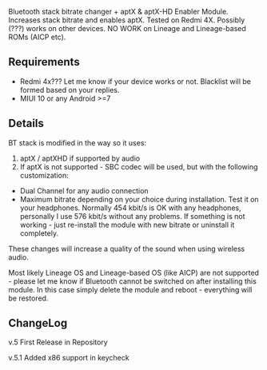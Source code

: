 Bluetooth stack bitrate changer + aptX & aptX-HD Enabler Module.
Increases stack bitrate and enables aptX.
Tested on Redmi 4X. Possibly (???) works on other devices.
NO WORK on Lineage and Lineage-based ROMs (AICP etc).

## Requirements ##
- Redmi 4x??? Let me know if your device works or not. Blacklist will be formed based on your replies.
- MIUI 10 or any Android >=7

## Details ##
BT stack is modified in the way so it uses:
1. aptX / aptXHD if supported by audio
2. If aptX is not supported - SBC codec will be used, but with the following customization:
 - Dual Channel for any audio connection
 - Maximum bitrate depending on your choice during installation. Test it on your headphones. Normally 454 kbit/s is OK with any headphones, personally I use 576 kbit/s without any problems. If something is not working - just re-install the module with new bitrate or uninstall it completely.

These changes will increase a quality of the sound when using wireless audio.

Most likely Lineage OS and Lineage-based OS (like AICP) are not supported - please let me know if Bluetooth cannot be switched on after installing this module. In this case simply delete the module and reboot - everything will be restored.

## ChangeLog ##

v.5 First Release in Repository

v.5.1 Added x86 support in keycheck
